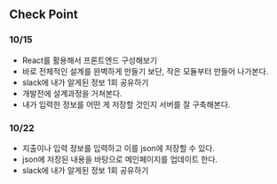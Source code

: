 ## Check Point

### 10/15
- React를 활용해서 프론트엔드 구성해보기
- 바로 전체적인 설계를 완벽하게 만들기 보단, 작은 모듈부터 만들어 나가본다.
- slack에 내가 알게된 정보 1회 공유하기
- 개발전에 설계과정을 거쳐본다.
- 내가 입력한 정보를 어떤 게 저장할 것인지 서버를 잘 구축해본다.

### 10/22
- 지출이나 입력 정보를 입력하고 이를 json에 저장할 수 있다.
- json에 저장된 내용을 바탕으로 메인페이지를 업데이트 한다.
- slack에 내가 알게된 정보 1회 공유하기

